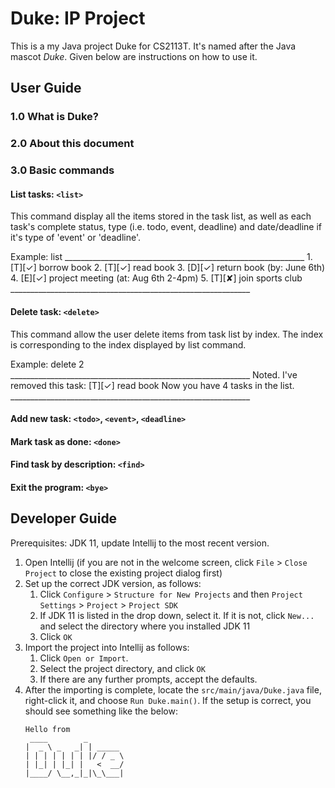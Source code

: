 # Duke: IP Project

This is a my Java project Duke for CS2113T. It's named after the Java mascot _Duke_. Given below are instructions on how to use it.

## User Guide

### 1.0 What is Duke? 

### 2.0 About this document


### 3.0 Basic commands

   #### List tasks: `<list>`
   This command display all the items stored in the task list, as well as each task's complete status, type (i.e. todo, event, deadline) and date/deadline if it's type of 'event' or 'deadline'.
   
   Example:
   list
      ____________________________________________________________
      1. [T][✓] borrow book
      2. [T][✓] read book
      3. [D][✓] return book (by: June 6th)
      4. [E][✓] project meeting (at: Aug 6th 2-4pm)
      5. [T][✘] join sports club
      ____________________________________________________________
   
   
   #### Delete task: `<delete>`
   This command allow the user delete items from task list by index. The index is corresponding to the index displayed by list command.
   
   Example:
   delete 2
      ____________________________________________________________
      Noted. I've removed this task: 
      [T][✓] read book
      Now you have 4 tasks in the list.
      ____________________________________________________________
  
   #### Add new task: `<todo>`, `<event>`, `<deadline>`
   
   #### Mark task as done: `<done>`
   
   #### Find task by description: `<find>`
   
   #### Exit the program: `<bye>`


## Developer Guide

Prerequisites: JDK 11, update Intellij to the most recent version.

1. Open Intellij (if you are not in the welcome screen, click `File` > `Close Project` to close the existing project dialog first)
1. Set up the correct JDK version, as follows:
   1. Click `Configure` > `Structure for New Projects` and then `Project Settings` > `Project` > `Project SDK`
   1. If JDK 11 is listed in the drop down, select it. If it is not, click `New...` and select the directory where you installed JDK 11
   1. Click `OK`
1. Import the project into Intellij as follows:
   1. Click `Open or Import`.
   1. Select the project directory, and click `OK`
   1. If there are any further prompts, accept the defaults.
1. After the importing is complete, locate the `src/main/java/Duke.java` file, right-click it, and choose `Run Duke.main()`. If the setup is correct, you should see something like the below:
   ```
   Hello from
    ____        _        
   |  _ \ _   _| | _____ 
   | | | | | | | |/ / _ \
   | |_| | |_| |   <  __/
   |____/ \__,_|_|\_\___|
   ```
